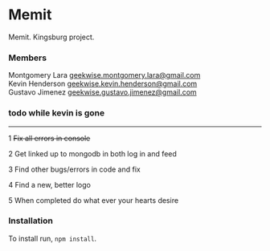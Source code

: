 # Memit
Memit. Kingsburg project.

### Members
Montgomery Lara geekwise.montgomery.lara@gmail.com  
Kevin Henderson geekwise.kevin.henderson@gmail.com  
Gustavo Jimenez geekwise.gustavo.jimenez@gmail.com

### todo while kevin is gone
----------------------------
1 ~~Fix all errors in console~~

2 Get linked up to mongodb in both log in and feed

3 Find other bugs/errors in code and fix

4 Find a new, better logo

5 When completed do what ever your hearts desire 

### Installation
To install run, `npm install`.
